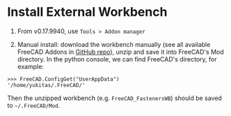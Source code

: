 # Install External Workbench

1. From v0.17.9940, use `Tools > Addon manager`

2. Manual install: download the workbench manually (see all available FreeCAD Addons in [GitHub repo](https://github.com/FreeCAD/FreeCAD-addons)), unzip and save it into FreeCAD's Mod directory. In the python console, we can find FreeCAD's directory, for example:

```
>>> FreeCAD.ConfigGet("UserAppData")
'/home/yukitas/.FreeCAD/'
```

Then the unzipped workbench (e.g. `FreeCAD_FastenersWB`) should be saved to `~/.FreeCAD/Mod`.
